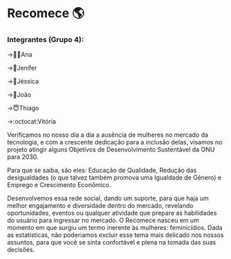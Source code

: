 <h1>
 Recomece 🌎</h1>
<h3>
Integrantes (Grupo 4): </h3>
<p>
→👱‍♀️Ana</p>
<p>
 →👸Jenifer</p>
<p>
→🐢Jéssica</p>
<p>
→👾João</p>
<p>
→😇Thiago</p>
<p>
 →:octocat:Vitória</p>

Verificamos no nosso dia a dia a ausência de mulheres no mercado da tecnologia, e com a crescente dedicação para a inclusão delas, visamos no projeto atingir alguns Objetivos de Desenvolvimento Sustentável da ONU para 2030.

Para que se saiba, são eles: Educação de Qualidade, Redução das desigualdades (o que talvez também promova uma Igualdade de Gênero) e Emprego e Crescimento Econômico.

Desenvolvemos essa rede social, dando um suporte, para que haja um melhor engajamento e diversidade dentro do mercado, revelando oportunidades, eventos ou qualquer atividade que prepare as habilidades do usuário para ingressar no mercado. O Recomece nasceu em um momento em que surgiu um termo inerente às mulheres: feminicídios.
Dada as estatísticas, não poderiamos excluir esse tema mais delicado nos nossos assuntos, para que você se sinta confortável e plena na tomada das suas decisões.
